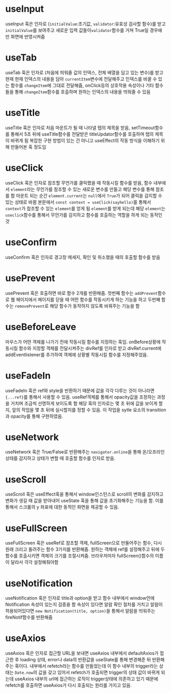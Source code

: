 # useInput

useInput 훅은 인자로 (`initialValue`:초기값, `validator`:유효성 검사할 함수)를 받고 `initialValue`를 보여주고 새로운 입력 값들이`validator`함수를 거쳐 True일 경우에만 화면에 반영시켜줌

# useTab

useTab 훅은 인자로 (처음에 띄워줄 값의 인덱스, 전체 배열을 담고 있는 변수)를 받고 현재 현재 인덱스의 내용을 담아 `currentItem`변수에 전달해주고 인덱스를 바꿀 수 있는 함수를 `changeItem`에 그대로 전달해줌, onClick등의 상호작용 속성이나 기타 함수들을 통해 `changeItem`함수를 호출하며 원하는 인덱스의 내용을 띄워줄 수 있음

# useTitle

useTitle 훅은 인자로 처음 마운트가 될 때 나타낼 탭의 제목을 받음,
setTimeout함수를 통해서 5초 뒤에 useTitle함수를 전달받은 titleUpdator함수를 호출하며 탭의 제목이 바뀌게 됨
복잡한 구현 방법이 있는 건 아니고 useEffect의 작동 방식을 이해하기 위해 만들어본 훅 정도임

# useClick

useClick 훅은 인자로 참조할 무언가를 클릭했을 때 작동시킬 함수를 받음,
함수 내부에서 `element`라는 무언가를 참조할 수 있는 새로운 변수를 만들고 해당 변수를 통해 참조를 함
마운트 되는 순간 `element.current`는 `null`에서 `True`가 되어 클릭을 감지할 수 있는 상태로 바뀜
본문에서 `const context = useClick(sayhello)`를 통해서 `context`가 참조할 수 있는 `element`를 얻게 됨
`element`를 받게 되는데 해당 `element`는 `useclick`함수를 통해서 무언가를 감지하고 함수를 호출하는 역할을 하게 되는 동작인 것

# useConfirm

useConfirm 훅은 인자로 경고창 메세지, 확인 및 취소했을 때의 호출할 함수를 받음

# usePrevent

usePrevent 훅은 호출하면 바로 함수 2개를 반환해줌. 첫번째 함수는 `addPrevent`함수로 웹 페이지에서 페이지를 닫을 때 어떤 함수를 작동시키게 하는 기능을 하고 두번째 함수는 `removePrevent`로 해당 함수가 동작하지 않도록 바꿔주는 기능을 함

# useBeforeLeave

마우스가 어떤 객체를 나가기 전에 작동시킬 함수를 지정하는 훅임.
onBefore상황에 작동시킬 함수와 지정할 객체를 전달시켜주는 divRef를 인자로 받고 divRef.current에 addEventlistener를 추가하여 객체에 상황별 작동시킬 함수를 지정해주었음.

# useFadeIn

useFadeIn 훅은 ref와 style을 반환하기 때문에 값을 각각 다루는 것이 아니라면 `{...ref}`를 통해서 사용할 수 있음.
useRef객체를 통해서 opacity값을 조정하는 과정을 거치며 조금씩 선명하게 보이도록 함
해당 훅의 인자로는 몇 초 뒤에 값을 보이게 할지, 앞의 작업을 몇 초 뒤에 실시할지를 정할 수 있음.
이 작업을 sytle 요소의 transition과 opacity를 통해 구현하였음.

# useNetwork

useNetwork 훅은 True/False로 반환해주는 `navigator.online`을 통해 온/오프라인 상태를 감지하고 상태가 변할 때 호출할 함수를 인자로 받음.

# useScroll

useScroll 훅은 useEffect훅을 통해서 window인스턴스로 scroll의 변화를 감지하고 변화가 생길 때 값을 받아내어 useState 훅을 통해 값을 초기화해주는 기능을 함. 이를 통해서 스크롤의 y 좌표에 대한 동적인 화면을 제공할 수 있음.

# useFullScreen

useFullScreen 훅은 useRef로 참조할 객체, fullScreen으로 만둘어주는 함수, 다시 원래 크리고 돌려주는 함수 3가지를 반환해줌. 원하는 객체에 ref를 설정해주고 뒤에 두 함수를 호출시키면 객체의 크기를 조절시켜줌.
브라우저마자 fullScreen()함수의 이름이 달라서 각각 설정해줘야함

# useNotification

useNotification 훅은 인자로 title과 option을 받고 함수 내부에서 window안에 Notification 속성이 있는지 검증을 함 속성이 있다면
알람 확인 절차를 거치고 알람이 허용되어있다면 `new Notification(title, option)`을 통해서 알람을 띄워주는 fireNotif함수를 반환해줌

# useAxios

useAxios 훅은 인자로 접근할 URL을 보내면 useAxios 내부에서 defaultAxios가 접근한 후 loading 상태, error나 data의 반환값을 useState를 통해 변경해준 뒤 반환해주는 훅이다. 내부에서 refetch라는 함수를 만들었는데 이 함수 내부의 trigger라는 상태는 `Date.now`의 값을 갖고 있어서 refetch가 호출되면 trigger의 상태 값이 바뀌게 되는데 useAxios 내부의 url에 접근하는 로직이 trigger상태에 의존하고 있기 때문에 refetch를 호출하면 useAxios가 다시 호출되는 원리를 가지고 있음.

